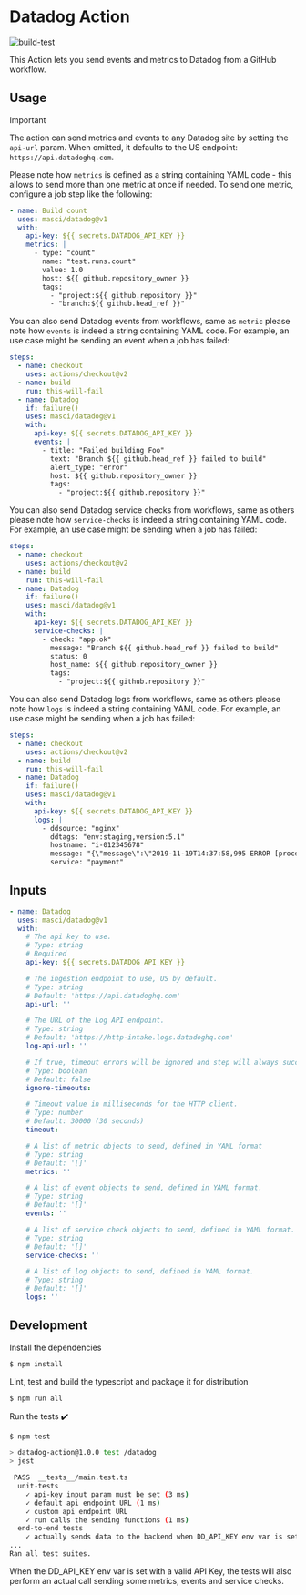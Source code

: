 # Datadog Action

[![build-test](https://github.com/masci/datadog/actions/workflows/test.yml/badge.svg)](https://github.com/masci/datadog/actions/workflows/test.yml)

This Action lets you send events and metrics to Datadog from a GitHub workflow.

## Usage

> [!IMPORTANT]
> The action can send metrics and events to any Datadog site by setting the `api-url` param. When
> omitted, it defaults to the US endpoint: `https://api.datadoghq.com`.

Please note how `metrics` is defined as a string containing YAML code - this
allows to send more than one metric at once if needed. To send one metric,
configure a job step like the following:

```yaml
- name: Build count
  uses: masci/datadog@v1
  with:
    api-key: ${{ secrets.DATADOG_API_KEY }}
    metrics: |
      - type: "count"
        name: "test.runs.count"
        value: 1.0
        host: ${{ github.repository_owner }}
        tags:
          - "project:${{ github.repository }}"
          - "branch:${{ github.head_ref }}"
```

You can also send Datadog events from workflows, same as `metric` please note
how `events` is indeed a string containing YAML code. For example, an use case
might be sending an event when a job has failed:

```yaml
steps:
  - name: checkout
    uses: actions/checkout@v2
  - name: build
    run: this-will-fail
  - name: Datadog
    if: failure()
    uses: masci/datadog@v1
    with:
      api-key: ${{ secrets.DATADOG_API_KEY }}
      events: |
        - title: "Failed building Foo"
          text: "Branch ${{ github.head_ref }} failed to build"
          alert_type: "error"
          host: ${{ github.repository_owner }}
          tags:
            - "project:${{ github.repository }}"
```

You can also send Datadog service checks from workflows, same as others please note
how `service-checks` is indeed a string containing YAML code. For example, an use case
might be sending when a job has failed:

```yaml
steps:
  - name: checkout
    uses: actions/checkout@v2
  - name: build
    run: this-will-fail
  - name: Datadog
    if: failure()
    uses: masci/datadog@v1
    with:
      api-key: ${{ secrets.DATADOG_API_KEY }}
      service-checks: |
        - check: "app.ok"
          message: "Branch ${{ github.head_ref }} failed to build"
          status: 0
          host_name: ${{ github.repository_owner }}
          tags:
            - "project:${{ github.repository }}"
```

You can also send Datadog logs from workflows, same as others please note
how `logs` is indeed a string containing YAML code. For example, an use case
might be sending when a job has failed:

```yaml
steps:
  - name: checkout
    uses: actions/checkout@v2
  - name: build
    run: this-will-fail
  - name: Datadog
    if: failure()
    uses: masci/datadog@v1
    with:
      api-key: ${{ secrets.DATADOG_API_KEY }}
      logs: |
        - ddsource: "nginx"
          ddtags: "env:staging,version:5.1"
          hostname: "i-012345678"
          message: "{\"message\":\"2019-11-19T14:37:58,995 ERROR [process.name][20081] Hello World\", \"level\":\"error\"}"
          service: "payment"
```

## Inputs

```yaml
- name: Datadog
  uses: masci/datadog@v1
  with:
    # The api key to use.
    # Type: string
    # Required
    api-key: ${{ secrets.DATADOG_API_KEY }}

    # The ingestion endpoint to use, US by default.
    # Type: string
    # Default: 'https://api.datadoghq.com'
    api-url: ''

    # The URL of the Log API endpoint.
    # Type: string
    # Default: 'https://http-intake.logs.datadoghq.com'
    log-api-url: ''

    # If true, timeout errors will be ignored and step will always succeed
    # Type: boolean
    # Default: false
    ignore-timeouts:

    # Timeout value in milliseconds for the HTTP client.
    # Type: number
    # Default: 30000 (30 seconds)
    timeout:

    # A list of metric objects to send, defined in YAML format
    # Type: string
    # Default: '[]'
    metrics: ''

    # A list of event objects to send, defined in YAML format.
    # Type: string
    # Default: '[]'
    events: ''

    # A list of service check objects to send, defined in YAML format.
    # Type: string
    # Default: '[]'
    service-checks: ''

    # A list of log objects to send, defined in YAML format.
    # Type: string
    # Default: '[]'
    logs: ''
```

## Development

Install the dependencies
```bash
$ npm install
```

Lint, test and build the typescript and package it for distribution
```bash
$ npm run all
```

Run the tests :heavy_check_mark:
```bash
$ npm test

> datadog-action@1.0.0 test /datadog
> jest

 PASS  __tests__/main.test.ts
  unit-tests
    ✓ api-key input param must be set (3 ms)
    ✓ default api endpoint URL (1 ms)
    ✓ custom api endpoint URL
    ✓ run calls the sending functions (1 ms)
  end-to-end tests
    ✓ actually sends data to the backend when DD_API_KEY env var is set
...
Ran all test suites.
```

When the DD_API_KEY env var is set with a valid API Key, the tests will
also perform an actual call sending some metrics, events and service checks.
